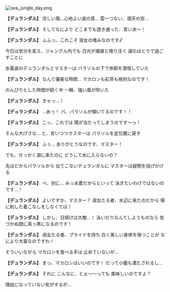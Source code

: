 
![sea_jungle_day.png](../images/backgrounds/sea_jungle_day.png)

**【デュランダル】**
涼しい風…心地よい波の音…
雲一つない、満天の空…

**【デュランダル】**
そしてなにより
どこまでも透き通った、青い水～！

**【デュランダル】**
ふふっ、これこそ
淑女の嗜みなのです♪

今日は気分を変え、ジャングル内でも
日光が燦燦と降り注ぐ
湖のほとりで過ごすことに

水着姿のデュランダルとマスターは
パラソルの下で休暇を満喫していた

**【デュランダル】**
なんて優美な時間…
マカロンも紅茶も格別なのです！

のんびりとした時間が続く中
一瞬、強い風が吹いた

**【デュランダル】**
きゃっ…！

**【デュランダル】**
…あっ！
パ、パラソルが傾いてるのです！！

**【デュランダル】**
こっ、これでは
陽が当たってしまうのです～っ！

そんな大げさな…
と、言いつつマスターは
パラソルを定位置に戻す

**【デュランダル】**
ふぅ…
ありがとうなのです、マスター！

でも、せっかく湖に来たのに
どうして水に入らないの？

先ほどからパラソルから
出てこないデュランダルに
マスターは疑問を投げかける

**【デュランダル】**
べ、別に…
みっ水着だからといって
泳ぎたいわけではないのです…！

**【デュランダル】**
よいですか、マスター？
淑女たる者、水辺に来たのだから
場に則した着こなしをしなくては！

**【デュランダル】**
しかし、日焼けは大敵…！
泳いだりなんてしようものなら
気づかぬ間に真っ黒になるのです！

**【デュランダル】**
淑女たる者、プライドを持ち
白く美しい身体を保つことが
なにより大事なのですわ！

そういいながら
マカロンを食べる手は
止めていないが…

**【デュランダル】**
まっ、マカロンはいいのです！
だって小腹も満たされるし…

**【デュランダル】**
それに
こんなに、とぉ～～っても
美味しいのですよ？

理由になっていない気がするが…

